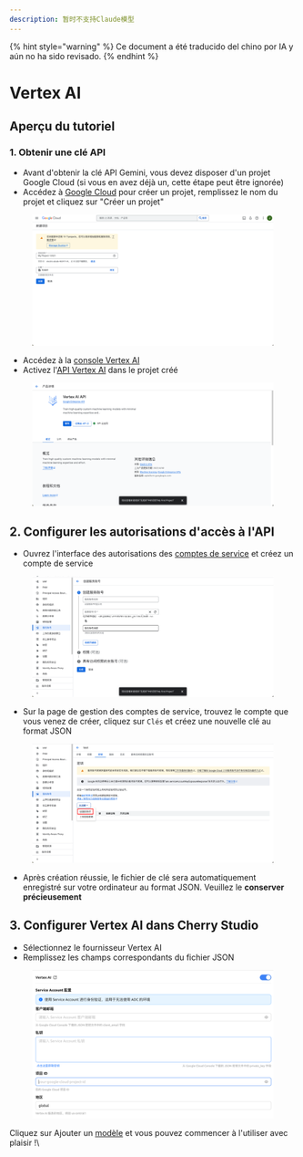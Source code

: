 ```yaml
---
description: 暂时不支持Claude模型
---
```


{% hint style="warning" %}
Ce document a été traducido del chino por IA y aún no ha sido revisado.
{% endhint %}

# Vertex AI

## Aperçu du tutoriel

### 1. Obtenir une clé API

* Avant d'obtenir la clé API Gemini, vous devez disposer d'un projet Google Cloud (si vous en avez déjà un, cette étape peut être ignorée)
* Accédez à [Google Cloud](https://console.cloud.google.com/projectcreate) pour créer un projet, remplissez le nom du projet et cliquez sur "Créer un projet"

<figure><img src="../../.gitbook/assets/image (1).png" alt=""><figcaption></figcaption></figure>

* Accédez à la [console Vertex AI](https://console.cloud.google.com/vertex-ai)
* Activez l'[API Vertex AI](https://console.cloud.google.com/apis/library/aiplatform.googleapis.com?inv=1&invt=Ab0iBA) dans le projet créé

<figure><img src="../../.gitbook/assets/image (78).png" alt=""><figcaption></figcaption></figure>

## 2. Configurer les autorisations d'accès à l'API

* Ouvrez l'interface des autorisations des [comptes de service](https://console.cloud.google.com/iam-admin/serviceaccounts) et créez un compte de service

<figure><img src="../../.gitbook/assets/image (79).png" alt=""><figcaption></figcaption></figure>

* Sur la page de gestion des comptes de service, trouvez le compte que vous venez de créer, cliquez sur `Clés` et créez une nouvelle clé au format JSON

<figure><img src="../../.gitbook/assets/image (80).png" alt=""><figcaption></figcaption></figure>

* Après création réussie, le fichier de clé sera automatiquement enregistré sur votre ordinateur au format JSON. Veuillez le **conserver précieusement**

## 3. Configurer Vertex AI dans Cherry Studio

* Sélectionnez le fournisseur Vertex AI
* Remplissez les champs correspondants du fichier JSON

<figure><img src="../../.gitbook/assets/image (81).png" alt=""><figcaption></figcaption></figure>

Cliquez sur Ajouter un [modèle](https://console.cloud.google.com/vertex-ai/model-garden) et vous pouvez commencer à l'utiliser avec plaisir !\